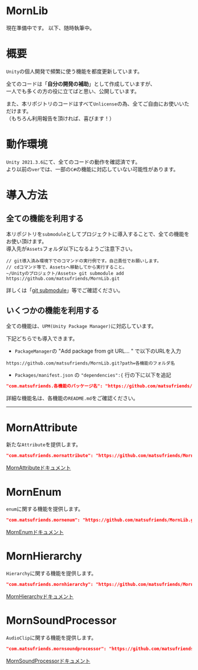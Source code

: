 # MornLib

現在準備中です。
以下、随時執筆中。

# 概要

`Unity`の個人開発で頻繁に使う機能を都度更新しています。

全てのコードは「**自分の開発の補助**」として作成していますが、  
一人でも多くの方の役に立てばと思い、公開しています。

また、本リポジトリのコードはすべて`Unlicense`の為、全てご自由にお使いいただけます。  
（もちろん利用報告を頂ければ、喜びます！）

# 動作環境

`Unity 2021.3.6`にて、全てのコードの動作を確認済です。  
より以前の`ver`では、一部の`C#`の機能に対応していない可能性があります。

# 導入方法

## 全ての機能を利用する

本リポジトリを`submodule`としてプロジェクトに導入することで、全ての機能をお使い頂けます。  
導入先が`Assets`フォルダ以下になるようご注意下さい。

```
// git導入済み環境下でのコマンドの実行例です。自己責任でお願いします。
// cdコマンド等で、Assetsへ移動してから実行すること。
~/Unityのプロジェクト/Assets> git submodule add https://github.com/matsufriends/MornLib.git
```

詳しくは「[git submodule](https://www.google.com/search?q=git+submodule)」等でご確認ください。

## いくつかの機能を利用する

全ての機能は、`UPM(Unity Package Manager)`に対応しています。

下記どちらでも導入できます。

- `PackageManager`の "Add package from git URL... " で以下のURLを入力

``` url
https://github.com/matsufriends/MornLib.git?path=各機能のフォルダ名
```

- `Packages/manifest.json` の `"dependencies":{` 行の下に以下を追記

``` json
"com.matsufriends.各機能のパッケージ名": "https://github.com/matsufriends/MornLib.git?path=各機能のフォルダ名",
```

詳細な機能名は、各機能の`README.md`をご確認ください。

---

# MornAttribute

新たな`Attribute`を提供します。

``` json
"com.matsufriends.mornattribute": "https://github.com/matsufriends/MornLib.git?path=MornAttribute",
```

[MornAttributeドキュメント](MornAttribute/README.md)

# MornEnum

`enum`に関する機能を提供します。

``` json
"com.matsufriends.mornenum": "https://github.com/matsufriends/MornLib.git?path=MornEnum",
```

[MornEnumドキュメント](MornEnum/README.md)

# MornHierarchy

`Hierarchy`に関する機能を提供します。

``` json
"com.matsufriends.mornhierarchy": "https://github.com/matsufriends/MornLib.git?path=MornHierarchy",
```

[MornHierarchyドキュメント](MornHierarchy/README.md)

# MornSoundProcessor

`AudioClip`に関する機能を提供します。

``` json
"com.matsufriends.mornsoundprocessor": "https://github.com/matsufriends/MornLib.git?path=MornSoundProcessor",
```

[MornSoundProcessorドキュメント](MornSoundProcessor/README.md)

